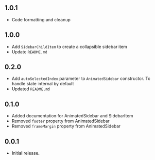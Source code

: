 ## 1.0.1

* Code formatting and cleanup

## 1.0.0

* Add `SidebarChildItem` to create a collapsible sidebar item
* Update `README.md`

## 0.2.0

* Add `autoSelectedIndex` parameter to `AnimatedSidebar` constructor. To handle state internal by default 
* Updated `README.md`

## 0.1.0

* Added documentation for AnimatedSidebar and SidebarItem
* Removed `footer` property from AnimatedSidebar
* Removed `frameMargin` property from AnimatedSidebar

## 0.0.1

* Initial release.
